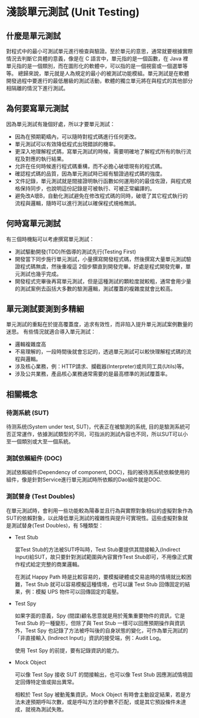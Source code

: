 # 淺談單元測試 (Unit Testing)

## 什麼是單元測試

對程式中的最小可測試單元進行檢查與驗證。至於單元的意思，通常就要根據實際情況去判斷它具體的意義，像是在 C 語言中，單元指的是一個函數，在 Java 裡單元指的是一個類別，而在圖形化的軟體中，可以指的是一個視窗或一個選單等等。
總歸來說，單元就是人為規定的最小的被測試功能模組。單元測試是在軟體開發過程中要進行的最低層級的測試活動，軟體的獨立單元將在與程式的其他部分相隔離的情況下進行測試。

## 為何要寫單元測試

因為單元測試有幾個好處，所以才要單元測試：

- 因為在預期範疇內，可以隨時對程式碼進行任何更改。
- 單元測試可以有效降低程式出現錯誤的機率。
- 更深入地理解程式碼，寫單元測試的時候，需要明確地了解程式所有的執行流程及對應的執行結果。
- 允許在任何時候進行程式碼重構，而不必擔心破壞現有的程式碼。
- 確認程式碼的品質，因為單元測試時已經有驗證過程式碼的強度。
- 文件記錄，單元測試就是間接證明執行函數如何運用的的最佳佐證，與程式規格保持同步，也說明這份記錄是可被執行、可被正常編譯的。
- 避免改A壞B，自動化測試避免在修改程式碼的同時，破壞了其它程式執行的流程與邏輯，隨時可以進行測試以確保程式規格無誤。

## 何時寫單元測試

有三個時機點可以考慮撰寫單元測試：

- 測試驅動開發(TDD)所倡導的測試先行(Testing First)
- 開發當下同步施行單元測試，小量撰寫開發程式碼，然後撰寫大量單元測試驗證程式碼無虞，然後重複這 2個步驟直到開發完畢。好處是程式開發完畢，單元測試也幾乎完成。
- 開發程式完畢後再寫單元測試，但是這種測試的顆粒度就較粗，通常會用少量的測試案例去函括大多數的驗測邏輯，測試覆蓋的複雜度就會比較高。

## 單元測試要測到多精細

單元測試的重點在於提高覆蓋度，追求有效性，而非陷入提升單元測試案例數量的迷思。
有些情況就適合導入單元測試：

- 邏輯複雜度高
- 不易理解的，一段時間後就會忘記的，透過單元測試可以較快理解程式碼的流程與邏輯。
- 涉及核心業務，例：HTTP請求、攔截器(Interpreter)或共同工具(Utils)等。
- 涉及公共業務，產品核心業務通常需要的是最高標準的測試覆蓋率。

## 相關概念

### 待測系統 (SUT)

待测系统(System under test, SUT)，代表正在被驗測的系统, 目的是驗測系統可否正常運作，依據測試類型的不同，可指派的測試內容也不同，所以SUT可以小至一個類別或大至一個系統。

### 測試依賴組件 (DOC)

測試依賴組件(Dependency of component, DOC)，指的被待測系統依賴使用的組件，像是針對Service進行單元測試時所依賴的Dao組件就是DOC.

### 測試替身 (Test Doubles)

在單元測試時，會利用一些功能較為陽春並且行為與實際對象相似的虛擬對象作為SUT的依賴對象，以此降低單元測試的複雜性與提升可實現性。這些虛擬對象就是測試替身(Test Doubles)，有 5種類型：

- Test Stub

    當Test Stub的方法被SUT呼叫時，Test Stub要提供其間接輸入(Indirect Input)給SUT，故只要針對測試範圍與內容實作Test Stub即可，不用像正式實作程式給定完整的商業邏輯。

    在測試 Happy Path 時是比較容易的，要模擬硬體或交易逾時的情境就比較困難，Test Stub 就可以容易模擬這種情境，也可以讓 Test Stub 回傳固定的結果，例：模擬 UPS 物件可以回傳固定的電壓。

- Test Spy

    如果字面的意義，Spy (間諜)顧名思意就是用於蒐集重要物件的資訊，它是Test Stub 的一種變形，但除了與 Test Stub 一樣可以回應預期操作與資訊外，Test Spy 也記錄了方法被呼叫後的自身狀態的變化，可作為單元測試的「非直接輸入 (Indirect Input)」資訊的接受端，例：Audit Log。

    使用 Test Spy 的前提，要有記錄資訊的能力。

- Mock Object

    可以像 Test Spy 接收 SUT 的間接輸出，也可以像 Test Stub 因應測試情境固定回傳特定值或拋出異常。

    相較於 Test Spy 被動蒐集資訊，Mock Object 有時會主動設定結果，若是方法未達預期呼叫次數，或是呼叫方法的參數不匹配，或是其它預設條件未達成，就視為測試失敗。
